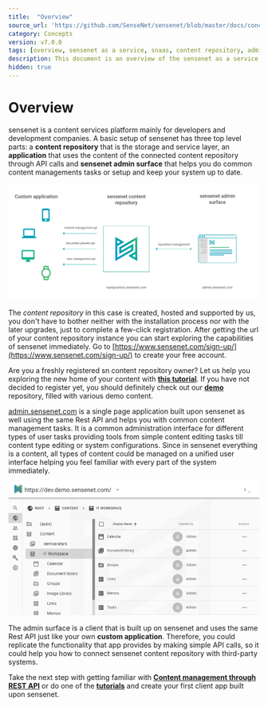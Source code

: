 ```yaml
---
title:  "Overview"
source_url: 'https://github.com/SenseNet/sensenet/blob/master/docs/concepts/snaas-overview.md'
category: Concepts
version: v7.0.0
tags: [overview, sensenet as a service, snaas, content repository, admin surface, admin] 
description: This document is an overview of the sensenet as a service model.
hidden: true
---
```


# Overview

sensenet is a content services platform mainly for developers and development companies. A basic setup of sensenet has three top level parts: a **content repository** that is the storage and service layer, an **application** that uses the content of the connected content repository through API calls and **sensenet admin surface** that helps you do common content managements tasks or setup and keep your system up to date.

![SNaaS Overview](/img/overview.png "Overview of the sensenet as a service model")

The *content repository* in this case is created, hosted and supported by us, you don't have to bother neither with the installation process nor with the later upgrades, just to complete a few-click registration. After getting the url of your content repository instance you can start exploring the capabilities of sensenet immediately. Go to [https://www.sensenet.com/sign-up/](https://www.sensenet.com/sign-up/) to create your free account.

<div class="docs-highlight">
    <i class="fa fa-info"></i>
    <p>
        Are you a freshly registered sn content repository owner? Let us help you exploring the new home of your content with <a href="/docs/explore-your-repository" title="Create and explore your sensenet repository"><strong>this tutorial</strong></a>.
        If you have not decided to register yet, you should definitely check out our <a href="/docs/demo/1000-content-demo" title="Explore 1000 content demo repository"><strong>demo</strong></a> repository, filled with various demo content.
    </p>
</div>

[admin.sensenet.com](https://admin.sensenet.com) is a single page application built upon sensenet as well using the same Rest API and helps you with common content management tasks. It is a common administration interface for different types of user tasks providing tools from simple content editing tasks till content type editing or system configurations. Since in sensenet everything is a content, all types of content could be managed on a unified user interface helping you feel familiar with every part of the system immediately.

![admin.sensenet.com](/img/admin-ui-light.png "admin.sensenet.com")

The admin surface is a client that is built up on sensenet and uses the same Rest API just like your own **custom application**. Therefore, you could replicate the functionality that app provides by making simple API calls, so it could help you how to connect sensenet content repository with third-party systems. 

<div class="docs-highlight">
    <i class="fa fa-info"></i>
    <p>
        Take the next step with getting familiar with <a href="/docs/content-management-through-rest-api"><strong>Content management through REST API</strong></a> or do one of the <a href="/tutorials"><strong>tutorials</strong></a> and create your first client app built upon sensenet.
    </p>
</div>
